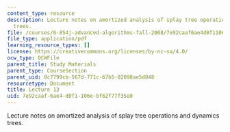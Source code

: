 ```yaml
---
content_type: resource
description: Lecture notes on amortized analysis of splay tree operations and dynamics
  trees.
file: /courses/6-854j-advanced-algorithms-fall-2008/7e92caaf6ae4d0f1106ebf62f77f35e0_lect10_29.pdf
file_type: application/pdf
learning_resource_types: []
license: https://creativecommons.org/licenses/by-nc-sa/4.0/
ocw_type: OCWFile
parent_title: Study Materials
parent_type: CourseSection
parent_uid: 0c7799cb-567d-771c-67b5-02098ae5d848
resourcetype: Document
title: Lecture 13
uid: 7e92caaf-6ae4-d0f1-106e-bf62f77f35e0
---
```

Lecture notes on amortized analysis of splay tree operations and dynamics trees.